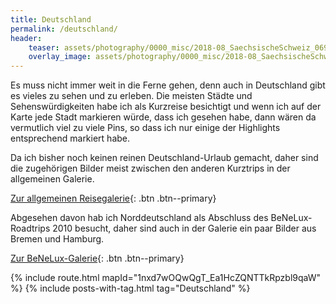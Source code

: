 ```yaml
---
title: Deutschland
permalink: /deutschland/
header:
    teaser: assets/photography/0000_misc/2018-08_SaechsischeSchweiz_069.jpg
    overlay_image: assets/photography/0000_misc/2018-08_SaechsischeSchweiz_069.jpg
---
```


Es muss nicht immer weit in die Ferne gehen, denn auch in Deutschland gibt es vieles zu sehen und zu erleben.
Die meisten Städte und Sehenswürdigkeiten habe ich als Kurzreise besichtigt und wenn ich auf der Karte 
jede Stadt markieren würde, dass ich gesehen habe, dann wären da vermutlich viel zu viele Pins, 
so dass ich nur einige der Highlights entsprechend markiert habe.

Da ich bisher noch keinen reinen Deutschland-Urlaub gemacht, daher sind die zugehörigen Bilder meist zwischen den
anderen Kurztrips in der allgemeinen Galerie.

[Zur allgemeinen Reisegalerie](/photography/here-there-and-everywhere/){: .btn .btn--primary}

Abgesehen davon hab ich Norddeutschland als Abschluss des BeNeLux-Roadtrips 2010 besucht, 
daher sind auch in der Galerie ein paar Bilder aus Bremen und Hamburg.

[Zur BeNeLux-Galerie](/photography/benelux-2010/){: .btn .btn--primary}

{% include route.html mapId="1nxd7wOQwQgT_Ea1HcZQNTTkRpzbl9qaW" %}
{% include posts-with-tag.html tag="Deutschland" %}
